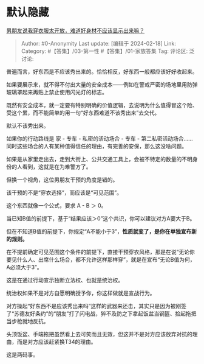 # 默认隐藏
[男朋友说我穿衣服太开放，难道好身材不应该显示出来嘛？](https://www.zhihu.com/question/636256552/answer/3399988880)

> Author: #0-Anonymity
> Last update: [编辑于 2024-02-18]
> Link:
> Category: #【答集】/03-第一性 #【答集】/01-家族答集 
> Tag: 
> 评论区:
> 泛讨论:

普遍而言，好东西是不应该秀出来的。恰恰相反，好东西一般都应该好好收起来。

如果要展示来，就不得不付出大量的安全成本——例如在警戒严密的场地里用防弹玻璃罩起来再贴上禁止使用闪光灯的标志。

既然有安全成本，就一定要有特别明确的价值逻辑，去说明为什么值得冒这个险、受这个累，而不能简单的用一句“好东西难道不该秀出来”去交代。

默认不该秀出来。

如果你的行动路线是 家 - 专车 - 私密的活动场合 - 专车 - 第二私密活动场合……同时这些场合的人有某种值得信任的理由，有完善的安保，那么这没啥问题。

如果是从家里走出去，走到大街上、公共交通工具上，会被不特定的数量的不明身份的人看到，这就是在为难警方了。

但换一个视角，这位男朋友干预的角度是错的。

该干预的不是“穿衣选择”，而应该是“可见范围”。

这个东西就像一个公式，要求 A - B ＞ 0。

当已知B值的前提下，基于“结果应该＞0”这个共识，你可以建议对方A要大于B。

但在不知道B值的前提下，你规定“A不能小于3”，**性质就变了，是你在单独宣布新的规则。**

在不提前确定可见范围这个条件的前提下，直接干预穿衣风格，那是在说“无论你要见什么人、出席什么场合，都不允许这样那样穿”，就是在宣布“无论B值为何，A必须大于3”。

这是在通过行动宣示独断立法权、也就是统治权。

统治权如果不是对方自愿明确授予你，你这样做就是宣战行为。

对方操起“好东西不是应该秀出来吗”这样的武器来还击，其实只是因为被刚签了“苏德友好条约”的“朋友”打了闪电战，猝不及防之下拿起饭盆当钢盔、捡起拖把当步枪就地反抗。

头顶饭盆、手端拖把虽然看上去可笑而且无效，但这并不是对方应该放弃对抗的理由，而是对方应该赶紧换T34的理由。

这是两码事。
